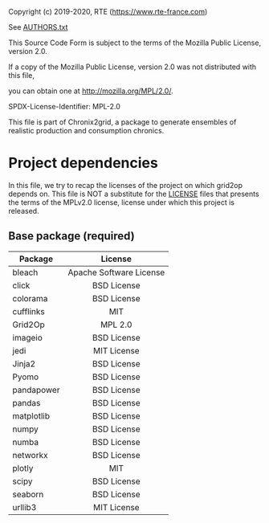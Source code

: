 Copyright (c) 2019-2020, RTE (https://www.rte-france.com)

See [AUTHORS.txt](AUTHORS.txt)

This Source Code Form is subject to the terms of the Mozilla Public License, version 2.0.

If a copy of the Mozilla Public License, version 2.0 was not distributed with this file,

you can obtain one at http://mozilla.org/MPL/2.0/.

SPDX-License-Identifier: MPL-2.0

This file is part of Chronix2grid, a package to generate ensembles of realistic production and consumption chronics.

# Project dependencies

In this file, we try to recap the licenses of the project on which grid2op depends on. This file is NOT a substitute for the [LICENSE](LICENSE.md) files that presents the terms of the MPLv2.0 license, license under which this project is released.

## Base package (required)

|    Package |      License     |
|------------|:----------------:|
|bleach       |  Apache Software License |
|click       |  BSD License |
|colorama    |  BSD License |
|cufflinks    |  MIT |       
|Grid2Op     | MPL 2.0 |
|imageio     | BSD License |
|jedi     | MIT License |
|Jinja2      | BSD License |
|Pyomo      | BSD License |
|pandapower  | BSD License |
|pandas  | BSD License |
|matplotlib  | BSD License |
|numpy       | BSD License |
|numba       | BSD License |
|networkx       | BSD License |
|plotly       | MIT |
|scipy     | BSD License |
|seaborn     | BSD License |
|urllib3     | MIT License |
   

